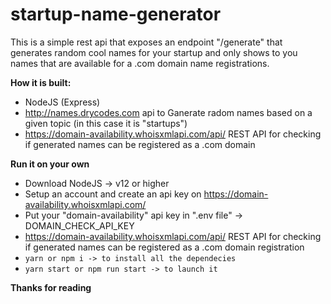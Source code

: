 # startup-name-generator
This is a simple rest api that exposes an endpoint "/generate" that generates random cool names for your startup and only 
shows to you names that are available for a .com domain name registrations.

**How it is built:**
- NodeJS (Express)
- http://names.drycodes.com api to Ganerate radom names based on a given topic (in this case it is "startups")
- https://domain-availability.whoisxmlapi.com/api/ REST API for checking if generated names can be registered as a .com domain

**Run it on your own**
- Download NodeJS -> v12 or higher
- Setup an account and create an api key on https://domain-availability.whoisxmlapi.com/
- Put your "domain-availability" api key in ".env file" -> DOMAIN_CHECK_API_KEY
- https://domain-availability.whoisxmlapi.com/api/ REST API for checking if generated names can be registered as a .com domain registration
- ``yarn or npm i -> to install all the dependecies``
- ``yarn start or npm run start -> to launch it``


**Thanks for reading**


